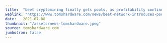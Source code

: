 ```yaml
---
title:  "beet cryptomining finally gets pools, as profitability continues to drop"
weblink: "https://www.tomshardware.com/news/beet-network-introduces-pooling"
date:   2021-07-08
thumbnail: "/assets/news-tomshardware.jpeg"
source: tomshardware.com
jumbotron: false
---
```

